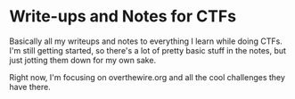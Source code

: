 # Write-ups and Notes for CTFs

Basically all my writeups and notes to everything I learn while doing CTFs.
I'm still getting started, so there's a lot of pretty basic stuff in the notes, but just jotting them down for my own sake.

Right now, I'm focusing on overthewire.org and all the cool challenges they have there.
